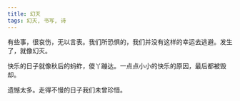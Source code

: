```yaml
---
title: 幻灭
tags: 幻灭, 书写, 诗
---
```



有些事，很哀伤，无以言表。我们所恐惧的，我们并没有这样的幸运去逃避。发生了，就像幻灭。

快乐的日子就像秋后的蚂蚱，儍丫蹦达。一点点小小的快乐的原因，最后都被毁却。

遗憾太多。走得不慢的日子我们未曾珍惜。

